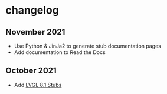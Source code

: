 # changelog 

## November 2021
- Use Python & JinJa2 to generate stub documentation pages
- Add documentation to Read the Docs
## October 2021
- Add [LVGL 8.1 Stubs](firmware_grp.md#lvgl)

